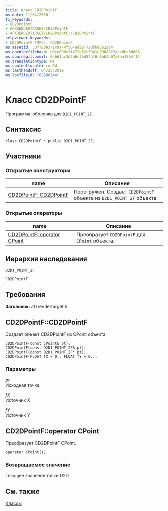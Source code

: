 ```yaml
---
title: Класс CD2DPointF
ms.date: 11/04/2016
f1_keywords:
- CD2DPointF
- AFXRENDERTARGET/CD2DPointF
- AFXRENDERTARGET/CD2DPointF::CD2DPointF
helpviewer_keywords:
- CD2DPointF [MFC], CD2DPointF
ms.assetid: 30f72083-1c8a-4f50-adb2-72dbbe3522d4
ms.openlocfilehash: b8fe808c3147fa52c5041e2988822ace0ba60896
ms.sourcegitcommit: 0ab61bc3d2b6cfbd52a16c6ab2b97a8ea1864f12
ms.translationtype: MT
ms.contentlocale: ru-RU
ms.lasthandoff: 04/23/2019
ms.locfileid: "62396344"
---
```

# <a name="cd2dpointf-class"></a>Класс CD2DPointF

Программа-оболочка для `D2D1_POINT_2F`.

## <a name="syntax"></a>Синтаксис

```
class CD2DPointF : public D2D1_POINT_2F;
```

## <a name="members"></a>Участники

### <a name="public-constructors"></a>Открытые конструкторы

|name|Описание|
|----------|-----------------|
|[CD2DPointF::CD2DPointF](#cd2dpointf)|Перегружен. Создает `CD2DPointF` объекта из `D2D1_POINT_2F` объекта.|

### <a name="public-operators"></a>Открытые операторы

|name|Описание|
|----------|-----------------|
|[CD2DPointF::operator CPoint](#operator_cpoint)|Преобразует `CD2DPointF` для `CPoint` объекта.|

## <a name="inheritance-hierarchy"></a>Иерархия наследования

`D2D1_POINT_2F`

`CD2DPointF`

## <a name="requirements"></a>Требования

**Заголовок:** afxrendertarget.h

##  <a name="cd2dpointf"></a>  CD2DPointF::CD2DPointF

Создает объект CD2DPointF из CPoint объекта.

```
CD2DPointF(const CPoint& pt);
CD2DPointF(const D2D1_POINT_2F& pt);
CD2DPointF(const D2D1_POINT_2F* pt);
CD2DPointF(FLOAT fX = 0., FLOAT fY = 0.);
```

### <a name="parameters"></a>Параметры

*pt*<br/>
Исходная точка

*fX*<br/>
Источник X

*fY*<br/>
Источник Y

##  <a name="operator_cpoint"></a>  CD2DPointF::operator CPoint

Преобразует CD2DPointF CPoint.

```
operator CPoint();
```

### <a name="return-value"></a>Возвращаемое значение

Текущее значение точки D2D.

## <a name="see-also"></a>См. также

[Классы](../../mfc/reference/mfc-classes.md)
